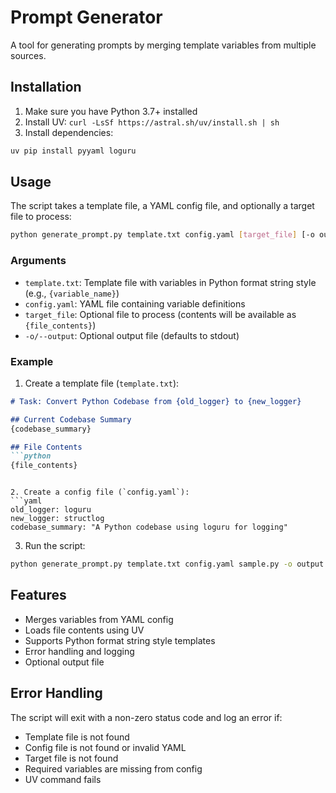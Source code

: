# Prompt Generator

A tool for generating prompts by merging template variables from multiple sources.

## Installation

1. Make sure you have Python 3.7+ installed
2. Install UV: `curl -LsSf https://astral.sh/uv/install.sh | sh`
3. Install dependencies:
```bash
uv pip install pyyaml loguru
```

## Usage

The script takes a template file, a YAML config file, and optionally a target file to process:

```bash
python generate_prompt.py template.txt config.yaml [target_file] [-o output.txt]
```

### Arguments

- `template.txt`: Template file with variables in Python format string style (e.g., `{variable_name}`)
- `config.yaml`: YAML file containing variable definitions
- `target_file`: Optional file to process (contents will be available as `{file_contents}`)
- `-o/--output`: Optional output file (defaults to stdout)

### Example

1. Create a template file (`template.txt`):
```markdown
# Task: Convert Python Codebase from {old_logger} to {new_logger}

## Current Codebase Summary
{codebase_summary}

## File Contents
```python
{file_contents}
```
```

2. Create a config file (`config.yaml`):
```yaml
old_logger: loguru
new_logger: structlog
codebase_summary: "A Python codebase using loguru for logging"
```

3. Run the script:
```bash
python generate_prompt.py template.txt config.yaml sample.py -o output.txt
```

## Features

- Merges variables from YAML config
- Loads file contents using UV
- Supports Python format string style templates
- Error handling and logging
- Optional output file

## Error Handling

The script will exit with a non-zero status code and log an error if:

- Template file is not found
- Config file is not found or invalid YAML
- Target file is not found
- Required variables are missing from config
- UV command fails
